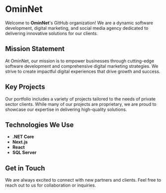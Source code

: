 # OminNet

Welcome to **OminNet**'s GitHub organization! We are a dynamic software development, digital marketing, and social media agency dedicated to delivering innovative solutions for our clients.

## Mission Statement

At OminNet, our mission is to empower businesses through cutting-edge software development and comprehensive digital marketing strategies. We strive to create impactful digital experiences that drive growth and success.

## Key Projects

Our portfolio includes a variety of projects tailored to the needs of private sector clients. While many of our projects are proprietary, we are proud to showcase our expertise in delivering high-quality solutions.

## Technologies We Use

- **.NET Core**
- **Next.js**
- **React**
- **SQL Server**

## Get in Touch

We are always excited to connect with new partners and clients. Feel free to reach out to us for collaboration or inquiries.
